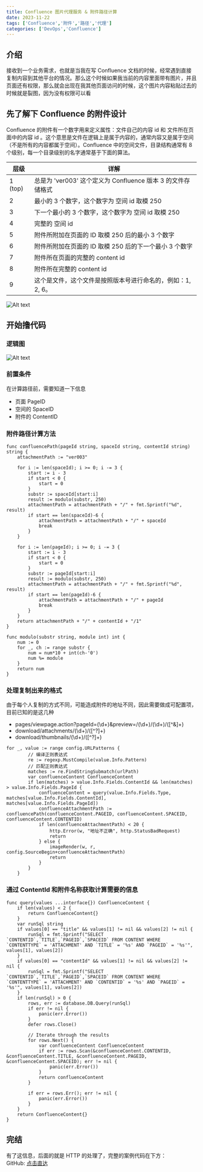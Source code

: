 ```yaml
---
title: Confluence 图片代理服务 & 附件路径计算
date: 2023-11-22
tags: ['Confluence','附件','路径','代理']  
categories: ['DevOps','Confluence']
---
```


## 介绍

接收到一个业务需求，也就是当我在写 Confluence 文档的时候，经常遇到直接复制内容到其他平台的情况。那么这个时候如果我当前的内容里面带有图片，并且页面还有权限，那么就会出现在我其他页面访问的时候，这个图片内容粘贴过去的时候就是裂图，因为没有权限可以看

## 先了解下 Confluence 的附件设计

Confluence 的附件有一个数字用来定义属性：文件自己的内容 id 和 文件所在页面中的内容 id 。这个意思是文件在逻辑上是属于内容的，通常内容又是属于空间（不是所有的内容都属于空间）。Confluence 中的空间文件，目录结构通常有 8 个级别，每一个目录级别的名字通常基于下面的算法。  

|层级|详解|
|---|---|
|1 (top) | 总是为 'ver003' 这个定义为 Confluence 版本 3 的文件存储格式|
|2|最小的 3 个数字，这个数字为 空间 id 取模 250|
|3|下一个最小的 3 个数字，这个数字为 空间 id 取模 250|
|4|完整的 空间 id|
|5|附件所附加在页面的 ID 取模 250 后的最小 3 个数字|
|6|附件所附加在页面的 ID 取模 250 后的下一个最小 3 个数字|
|7|附件所在页面的完整的 content id|
|8|附件所在完整的 content id|
|9|这个是文件，这个文件是按照版本号进行命名的，例如：1, 2, 6。|

![Alt text](image.png)

## 开始撸代码

### 逻辑图

![Alt text](image-1.png)

### 前置条件

在计算路径前，需要知道一下信息
- 页面 PageID
- 空间的 SpaceID
- 附件的 ContentID

### 附件路径计算方法

```Golang
func confluencePath(pageId string, spaceId string, contentId string) string {
	attachmentPath := "ver003"

	for i := len(spaceId); i >= 0; i -= 3 {
		start := i - 3
		if start < 0 {
			start = 0
		}
		substr := spaceId[start:i]
		result := modulo(substr, 250)
		attachmentPath = attachmentPath + "/" + fmt.Sprintf("%d", result)
		if start == len(spaceId)-6 {
			attachmentPath = attachmentPath + "/" + spaceId
			break
		}
	}

	for i := len(pageId); i >= 0; i -= 3 {
		start := i - 3
		if start < 0 {
			start = 0
		}
		substr := pageId[start:i]
		result := modulo(substr, 250)
		attachmentPath = attachmentPath + "/" + fmt.Sprintf("%d", result)
		if start == len(pageId)-6 {
			attachmentPath = attachmentPath + "/" + pageId
			break
		}
	}
	return attachmentPath + "/" + contentId + "/1"
}

func modulo(substr string, module int) int {
	num := 0
	for _, ch := range substr {
		num = num*10 + int(ch-'0')
		num %= module
	}
	return num
}
```

### 处理复制出来的格式

由于每个人复制的方式不同，可能造成附件的地址不同，因此需要做成可配置项，目前已知的是这几种
- pages/viewpage\.action\?pageId=(\d+)&preview=/(\d+)/(\d+)/([^&]+)
- download/attachments/(\d+)/([^?]+)
- download/thumbnails/(\d+)/([^?]+)

```Golang
for _, value := range config.URLPatterns {
		// 编译正则表达式
		re := regexp.MustCompile(value.Info.Pattern)
		// 匹配正则表达式
		matches := re.FindStringSubmatch(urlPath)
		var confluenceContent ConfluenceContent
		if len(matches) > value.Info.Fields.ContentId && len(matches) > value.Info.Fields.PageId {
			confluenceContent = query(value.Info.Fields.Type, matches[value.Info.Fields.ContentId], matches[value.Info.Fields.PageId])
			confluenceAttachmentPath := confluencePath(confluenceContent.PAGEID, confluenceContent.SPACEID, confluenceContent.CONTENTID)
			if len(confluenceAttachmentPath) < 20 {
				http.Error(w, "地址不正确", http.StatusBadRequest)
				return
			} else {
				imageRender(w, r, config.SourceBegin+confluenceAttachmentPath)
				return
			}
		}
	}
```

### 通过 ContentId 和附件名称获取计算需要的信息

```Golang
func query(values ...interface{}) ConfluenceContent {
	if len(values) < 2 {
		return ConfluenceContent{}
	}
	var runSql string
	if values[0] == "title" && values[1] != nil && values[2] != nil {
		runSql = fmt.Sprintf("SELECT `CONTENTID`,`TITLE`,`PAGEID`,`SPACEID` FROM CONTENT WHERE `CONTENTTYPE` = 'ATTACHMENT' AND `TITLE` = '%s' AND `PAGEID` = '%s'", values[1], values[2])
	}
	if values[0] == "contentId" && values[1] != nil && values[2] != nil {
		runSql = fmt.Sprintf("SELECT `CONTENTID`,`TITLE`,`PAGEID`,`SPACEID` FROM CONTENT WHERE `CONTENTTYPE` = 'ATTACHMENT' AND `CONTENTID` = '%s' AND `PAGEID` = '%s'", values[1], values[2])
	}
	if len(runSql) > 0 {
		rows, err := database.DB.Query(runSql)
		if err != nil {
			panic(err.Error())
		}
		defer rows.Close()

		// Iterate through the results
		for rows.Next() {
			var confluenceContent ConfluenceContent
			if err := rows.Scan(&confluenceContent.CONTENTID, &confluenceContent.TITLE, &confluenceContent.PAGEID, &confluenceContent.SPACEID); err != nil {
				panic(err.Error())
			}
			return confluenceContent
		}

		if err = rows.Err(); err != nil {
			panic(err.Error())
		}
	}
	return ConfluenceContent{}
}
```

## 完结

有了这信息，后面的就是 HTTP 的处理了，完整的案例代码在下方：  
GitHub: [点击直达](https://github.com/almightyYantao/Confluence-Proxy-Image)